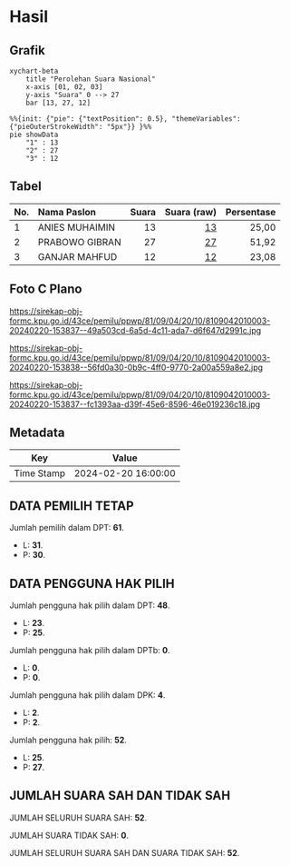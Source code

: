# Hasil

## Grafik

```mermaid
xychart-beta
    title "Perolehan Suara Nasional"
    x-axis [01, 02, 03]
    y-axis "Suara" 0 --> 27
    bar [13, 27, 12]
```

```mermaid
%%{init: {"pie": {"textPosition": 0.5}, "themeVariables": {"pieOuterStrokeWidth": "5px"}} }%%
pie showData
    "1" : 13
    "2" : 27
    "3" : 12
```

## Tabel

| No. | Nama Paslon    | Suara | Suara (raw) | Persentase |
|:--- |:-------------- | -----:| -----------:| ----------:|
| 1   | ANIES MUHAIMIN | 13    | [13][p-1]   | 25,00      |
| 2   | PRABOWO GIBRAN | 27    | [27][p-2]   | 51,92      |
| 3   | GANJAR MAHFUD  | 12    | [12][p-3]   | 23,08      |


[p-1]: https://github.com/gigit-pemilu/pemilu-2024/blob/main/pilpres/hitung-suara/sub/81-maluku/sub/09-buru-selatan/sub/04-kepala-madan/sub/2010-sekat/sub/003-tps/sub/paslon-1.txt
[p-2]: https://github.com/gigit-pemilu/pemilu-2024/blob/main/pilpres/hitung-suara/sub/81-maluku/sub/09-buru-selatan/sub/04-kepala-madan/sub/2010-sekat/sub/003-tps/sub/paslon-2.txt
[p-3]: https://github.com/gigit-pemilu/pemilu-2024/blob/main/pilpres/hitung-suara/sub/81-maluku/sub/09-buru-selatan/sub/04-kepala-madan/sub/2010-sekat/sub/003-tps/sub/paslon-3.txt

## Foto C Plano

https://sirekap-obj-formc.kpu.go.id/43ce/pemilu/ppwp/81/09/04/20/10/8109042010003-20240220-153837--49a503cd-6a5d-4c11-ada7-d6f647d2991c.jpg

https://sirekap-obj-formc.kpu.go.id/43ce/pemilu/ppwp/81/09/04/20/10/8109042010003-20240220-153838--56fd0a30-0b9c-4ff0-9770-2a00a559a8e2.jpg

https://sirekap-obj-formc.kpu.go.id/43ce/pemilu/ppwp/81/09/04/20/10/8109042010003-20240220-153837--fc1393aa-d39f-45e6-8596-46e019236c18.jpg


## Metadata

| Key        | Value               |
| ---------- | ------------------- |
| Time Stamp | 2024-02-20 16:00:00 |


## DATA PEMILIH TETAP

Jumlah pemilih dalam DPT: **61**.
 * L: **31**.
 * P: **30**.

## DATA PENGGUNA HAK PILIH

Jumlah pengguna hak pilih dalam DPT: **48**.
 * L: **23**.
 * P: **25**.

Jumlah pengguna hak pilih dalam DPTb: **0**.
 * L: **0**.
 * P: **0**.

Jumlah pengguna hak pilih dalam DPK: **4**.
 * L: **2**.
 * P: **2**.

Jumlah pengguna hak pilih: **52**.
 * L: **25**.
 * P: **27**.

## JUMLAH SUARA SAH DAN TIDAK SAH

JUMLAH SELURUH SUARA SAH: **52**.

JUMLAH SUARA TIDAK SAH: **0**.

JUMLAH SELURUH SUARA SAH DAN SUARA TIDAK SAH: **52**.


